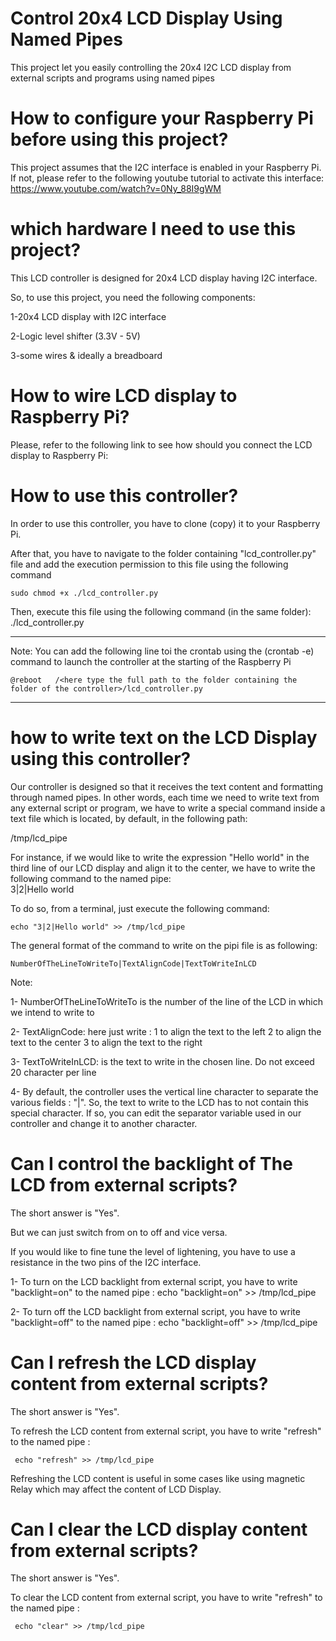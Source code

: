 # Control 20x4 LCD Display Using Named Pipes

This project let you easily controlling the 20x4 I2C LCD display from external scripts and programs using named pipes

# How to configure your Raspberry Pi before using this project?

This project assumes that the I2C interface is enabled in your Raspberry Pi. If not, please refer to the following youtube tutorial to activate this interface: 
https://www.youtube.com/watch?v=0Ny_88I9gWM

# which hardware I need to use this project?

This LCD controller is designed for 20x4 LCD display having I2C interface.

So, to use this project, you need the following components:

1-20x4 LCD display with I2C interface

2-Logic level shifter (3.3V - 5V)

3-some wires & ideally a breadboard

# How to wire LCD display to Raspberry Pi?

Please, refer to the following link to see how should you connect the LCD display to Raspberry Pi:


# How to use this controller?

In order to use this controller, you have to clone (copy) it to your Raspberry Pi.

After that, you have to navigate to the folder containing "lcd_controller.py" file and add the execution permission to this file using the following command

    sudo chmod +x ./lcd_controller.py

Then, execute this file using the following command (in the same folder):
    ./lcd_controller.py

----------------------------------------------------------------------------------------------------------------------------------

Note: You can add the following line toi the crontab using the (crontab -e) command to launch the controller at the starting of the Raspberry Pi

    @reboot   /<here type the full path to the folder containing the folder of the controller>/lcd_controller.py

----------------------------------------------------------------------------------------------------------------------------------

# how to write text on the LCD Display using this controller?

Our controller is designed so that it receives the text content and formatting through named pipes. 
In other words, each time we need to write text from any external script or program, we have to write a special command inside a text file which is located, by default, in the following path:

/tmp/lcd_pipe

For instance, if we would like to write the expression "Hello world" in the third line of our LCD display and align it to the center, we have to write the following command to the named pipe:  
    3|2|Hello world

To do so, from a terminal, just execute the following command:

    echo "3|2|Hello world" >> /tmp/lcd_pipe

The general format of the command to write on the pipi file is as following:

    NumberOfTheLineToWriteTo|TextAlignCode|TextToWriteInLCD
    
 Note:
 
 1- NumberOfTheLineToWriteTo is the number of the line of the LCD in which we intend to write to
 
 2- TextAlignCode: here just write :  1 to align the text to the left
                                      2 to align the text to the center
                                      3 to align the text to the right
                                      
 3- TextToWriteInLCD: is the text to write in the chosen line. Do not exceed 20 character per line
 
 4- By default, the controller uses the vertical line character to separate the various fields : "|". So, the text to write to the LCD has to not contain this special character. If so, you can edit the separator variable used in our controller and change it to another character.
 
 # Can I control the backlight of The LCD from external scripts?
 
 The short answer is "Yes". 
 
 But we can just switch from on to off and vice versa.
 
 If you would like to fine tune the level of lightening, you have to use a resistance in the two pins of the I2C interface.
 
 1- To turn on the LCD backlight from external script, you have to write "backlight=on" to the named pipe :
     echo "backlight=on" >> /tmp/lcd_pipe

2- To turn off the LCD backlight from external script, you have to write "backlight=off" to the named pipe :
     echo "backlight=off" >> /tmp/lcd_pipe
     
 # Can I refresh the LCD display content from external scripts?
 
  The short answer is "Yes".
  
  To refresh the LCD content from external script, you have to write "refresh" to the named pipe :
  
     echo "refresh" >> /tmp/lcd_pipe
   
   Refreshing the LCD content is useful in some cases like using magnetic Relay which may affect the content of LCD Display.
   
  # Can I clear the LCD display content from external scripts?
  
 The short answer is "Yes".
  
  To clear the LCD content from external script, you have to write "refresh" to the named pipe :
  
     echo "clear" >> /tmp/lcd_pipe

